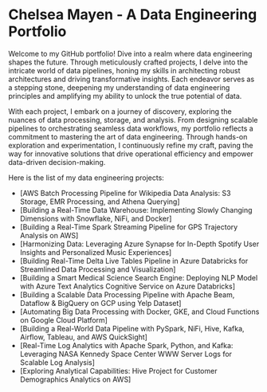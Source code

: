 # Chelsea Mayen - A Data Engineering Portfolio
Welcome to my GitHub portfolio! Dive into a realm where data engineering shapes the future. Through meticulously crafted projects, I delve into the intricate world of data pipelines, honing my skills in architecting robust architectures and driving transformative insights. Each endeavor serves as a stepping stone, deepening my understanding of data engineering principles and amplifying my ability to unlock the true potential of data.

With each project, I embark on a journey of discovery, exploring the nuances of data processing, storage, and analysis. From designing scalable pipelines to orchestrating seamless data workflows, my portfolio reflects a commitment to mastering the art of data engineering. Through hands-on exploration and experimentation, I continuously refine my craft, paving the way for innovative solutions that drive operational efficiency and empower data-driven decision-making.


Here is the list of my data engineering projects:

* [AWS Batch Processing Pipeline for Wikipedia Data Analysis: S3 Storage, EMR Processing, and Athena Querying]
* [Building a Real-Time Data Warehouse: Implementing Slowly Changing Dimensions with Snowflake, NiFi, and Docker]
* [Building a Real-Time Spark Streaming Pipeline for GPS Trajectory Analysis on AWS]
* [Harmonizing Data: Leveraging Azure Synapse for In-Depth Spotify User Insights and Personalized Music Experiences]
* [Building Real-Time Delta Live Tables Pipeline in Azure Databricks for Streamlined Data Processing and Visualization]
* [Building a Smart Medical Science Search Engine: Deploying NLP Model with Azure Text Analytics Cognitive Service on Azure Databricks]
* [Building a Scalable Data Processing Pipeline with Apache Beam, Dataflow & BigQuery on GCP using Yelp Dataset]
* [Automating Big Data Processing with Docker, GKE, and Cloud Functions on Google Cloud Platform]
* [Building a Real-World Data Pipeline with PySpark, NiFi, Hive, Kafka, Airflow, Tableau, and AWS QuickSight]
* [Real-Time Log Analytics with Apache Spark, Python, and Kafka: Leveraging NASA Kennedy Space Center WWW Server Logs for Scalable Log Analysis]
* [Exploring Analytical Capabilities: Hive Project for Customer Demographics Analytics on AWS]
